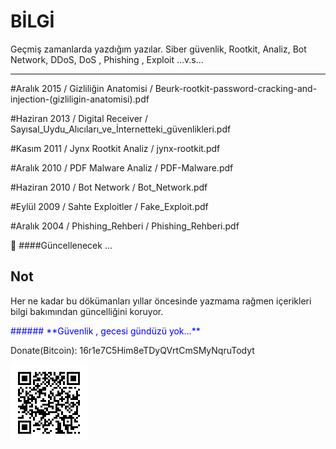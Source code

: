 # BİLGİ

Geçmiş zamanlarda yazdığım yazılar.
Siber güvenlik, Rootkit, Analiz, Bot Network, DDoS, DoS , Phishing , Exploit ...v.s...

***************************************************************************************


#Aralık 2015 / 
Gizliliğin Anatomisi / 
Beurk-rootkit-password-cracking-and-injection-(gizliligin-anatomisi).pdf


#Haziran 2013 / 
Digital Receiver / 
Sayısal_Uydu_Alıcıları_ve_İnternetteki_güvenlikleri.pdf


#Kasım 2011 / 
Jynx Rootkit Analiz / 
jynx-rootkit.pdf


#Aralık 2010 / 
PDF Malware Analiz / 
PDF-Malware.pdf


#Haziran 2010 / 
Bot Network / 
Bot_Network.pdf


#Eylül 2009 / 
Sahte Exploitler / 
Fake_Exploit.pdf


#Aralık 2004 /
Phishing_Rehberi / 
Phishing_Rehberi.pdf




&#x1F4D9; 
####Güncellenecek ...







## Not

Her ne kadar bu dökümanları yıllar öncesinde yazmama rağmen içerikleri bilgi bakımından güncelliğini koruyor.

<p style='color:blue'>###### **Güvenlik , gecesi gündüzü yok...**</p>


Donate(Bitcoin):
16r1e7C5Him8eTDyQVrtCmSMyNqruTodyt

![](https://github.com/expday/Yazilarim/raw/main/bitcoin-qrcode.png)

